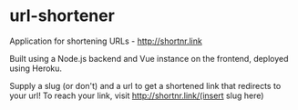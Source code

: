 # url-shortener
Application for shortening URLs - http://shortnr.link

Built using a Node.js backend and Vue instance on the frontend, deployed using Heroku.

Supply a slug (or don't) and a url to get a shortened link that redirects to your url!
To reach your link, visit http://shortnr.link/(insert slug here)

